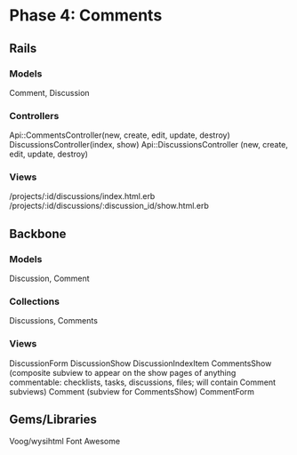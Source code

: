 # Phase 4: Comments

## Rails
### Models
Comment, Discussion

### Controllers
Api::CommentsController(new, create, edit, update, destroy)
DiscussionsController(index, show)
Api::DiscussionsController (new, create, edit, update, destroy)

### Views
/projects/:id/discussions/index.html.erb
/projects/:id/discussions/:discussion_id/show.html.erb

## Backbone
### Models
Discussion, Comment

### Collections
Discussions, Comments

### Views
DiscussionForm
DiscussionShow
DiscussionIndexItem
CommentsShow (composite subview to appear on the show pages of anything commentable: checklists, tasks, discussions, files; will contain Comment subviews)
Comment (subview for CommentsShow)
CommentForm


## Gems/Libraries
Voog/wysihtml
Font Awesome
